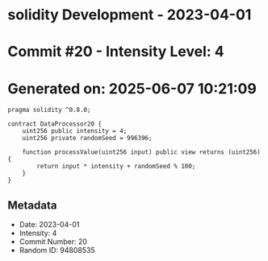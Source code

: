 ﻿# solidity Development - 2023-04-01
# Commit #20 - Intensity Level: 4
# Generated on: 2025-06-07 10:21:09
```solidity
pragma solidity ^0.8.0;

contract DataProcessor20 {
    uint256 public intensity = 4;
    uint256 private randomSeed = 996396;

    function processValue(uint256 input) public view returns (uint256) {
        return input * intensity + randomSeed % 100;
    }
}
```
## Metadata
- Date: 2023-04-01
- Intensity: 4
- Commit Number: 20
- Random ID: 94808535

